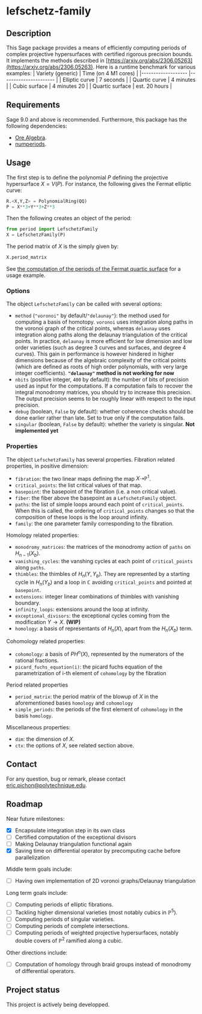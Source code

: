 # lefschetz-family


## Description
This Sage package provides a means of efficiently computing periods of complex projective hypersurfaces with certified rigorous precision bounds.
It implements the methods described in [https://arxiv.org/abs/2306.05263](https://arxiv.org/abs/2306.05263).
Here is a runtime benchmark for various examples:
| Variety (generic) 	| Time (on 4 M1 cores) 	|
|-------------------	|----------------------	|
| Elliptic curve    	| 7 seconds            	|
| Quartic curve     	| 4 minutes            	|
| Cubic surface     	| 4 minutes 20         	|
| Quartic surface   	| est. 20 hours        	|

## Requirements
Sage 9.0 and above is recommended. Furthermore, this package has the following dependencies:

- [Ore Algebra](https://github.com/mkauers/ore_algebra).
- [numperiods](https://gitlab.inria.fr/lairez/numperiods).

## Usage
The first step is to define the polynomial $P$ defining the projective hypersurface $X=V(P)$. For instance, the following gives the Fermat elliptic curve:
```python
R.<X,Y,Z> = PolynomialRing(QQ)
P = X**3+Y**3+Z**3
```
Then the following creates an object of the period:
```python
from period import LefschetzFamily
X = LefschetzFamily(P)
```
The period matrix of $X$ is the simply given by:
```python
X.period_matrix
```

See [the computation of the periods of the Fermat quartic surface](https://nbviewer.org/urls/gitlab.inria.fr/epichonp/eplt-support/-/raw/main/Fermat_periods.ipynb) for a usage example.


### Options
The object `LefschetzFamily` can be called with several options:
- `method` (`"voronoi"` by default/`"delaunay"`): the method used for computing a basis of homotopy. `voronoi` uses integration along paths in the voronoi graph of the critical points, whereas `delaunay` uses integration along paths along the delaunay triangulation of the critical points. In practice, `delaunay` is more efficient for low dimension and low order varieties (such as degree 3 curves and surfaces, and degree 4 curves). This gain in performance is however hindered in higher dimensions because of the algebraic complexity of the critical points (which are defined as roots of high order polynomials, with very large integer coefficients). <b>`"delaunay"` method is not working for now</b>
- `nbits` (positive integer, `400` by default): the number of bits of precision used as input for the computations. If a computation fails to recover the integral  monodromy matrices, you should try to increase this precision. The output precision seems to be roughly linear with respect to the input precision.
- `debug` (boolean, `False` by default): whether coherence checks should be done earlier rather than late. Set to true only if the computation fails.
- `singular` (boolean, `False` by default): whether the variety is singular. <b>Not implemented yet</b>

### Properties
The object `LefschetzFamily` has several properties.
Fibration related properties, in positive dimension:
- `fibration`: the two linear maps defining the map $X\dashrightarrow \mathbb P^1$.
- `critical_points`: the list critical values  of that map.
- `basepoint`: the basepoint of the fibration (i.e. a non critical value).
- `fiber`: the fiber above the basepoint as a `LefschetzFamily` object.
- `paths`: the list of simple loops around each point of `critical_points`. When this is called, the ordering of `critical_points` changes so that the composition of these loops is the loop around infinity.
- `family`: the one parameter family corresponding to the fibration.

Homology related properties:
- `monodromy_matrices`: the matrices of the monodromy action of `paths` on $H_{n-1}(X_b)$.
- `vanishing_cycles`: the vanshing cycles at each point of `critical_points` along `paths`.
- `thimbles`: the thimbles of $H_n(Y,Y_b)$. They are represented by a starting cycle in $H_n(Y_b)$ and a loop in $\mathbb C$ avoiding `critical_points` and pointed at `basepoint`.
- `extensions`: integer linear combinations of thimbles with vanishing boundary.
- `infinity_loops`: extensions around the loop at infinity.
- `exceptional_divisors`: the exceptional cycles coming from the modification $Y\to X$. <b>(WIP)</b>
- `homology`: a basis of representants of $H_n(X)$, apart from the $H_n(X_b)$ term.

Cohomology related properties:
- `cohomology`: a basis of $PH^n(X)$, represented by the numerators of the rational fractions.
- `picard_fuchs_equation(i)`: the picard fuchs equation of the parametrization of i-th element of `cohomology` by the fibration

Period related properties
- `period_matrix`: the period matrix of the blowup of $X$ in the aforementioned bases `homology` and `cohomology`
- `simple_periods`: the periods of the first element of `cohomology` in the basis `homology`.

Miscellaneous properties:
- `dim`: the dimension of $X$.
- `ctx`: the options of $X$, see related section above.


## Contact
For any question, bug or remark, please contact [eric.pichon@polytechnique.edu](mailto:eric.pichon@polytechnique.edu).

## Roadmap
Near future milestones:
- [x] Encapsulate integration step in its own class
- [ ] Certified computation of the exceptional divisors
- [ ] Making Delaunay triangulation functional again
- [x] Saving time on differential operator by precomputing cache before parallelization

Middle term goals include:
- [ ] Having own implementation of 2D voronoi graphs/Delaunay triangulation

Long term goals include:
- [ ] Computing periods of elliptic fibrations.
- [ ] Tackling higher dimensional varieties (most notably cubics in $\mathbb P^5$).
- [ ] Computing periods of singular varieties.
- [ ] Computing periods of complete intersections.
- [ ] Computing periods of weighted projective hypersurfaces, notably double covers of $\mathbb P^2$ ramified along a cubic.

Other directions include:
- [ ] Computation of homology through braid groups instead of monodromy of differential operators.


## Project status
This project is actively being developped.
